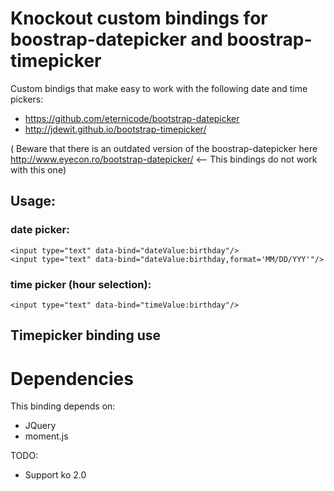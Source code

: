 # Knockout custom bindings for boostrap-datepicker  and boostrap-timepicker

Custom bindigs that make easy to work with the following date and time pickers:

* https://github.com/eternicode/bootstrap-datepicker
* http://jdewit.github.io/bootstrap-timepicker/

( Beware that there is an outdated version of the boostrap-datepicker here http://www.eyecon.ro/bootstrap-datepicker/  <-- This bindings do not work with this one)

## Usage:

### date picker:


    <input type="text" data-bind="dateValue:birthday"/>
    <input type="text" data-bind="dateValue:birthday,format='MM/DD/YYY'"/>

### time picker (hour selection):


    <input type="text" data-bind="timeValue:birthday"/>



## Timepicker binding use

# Dependencies

This binding depends on:

* JQuery
* moment.js


TODO:

* Support ko 2.0 